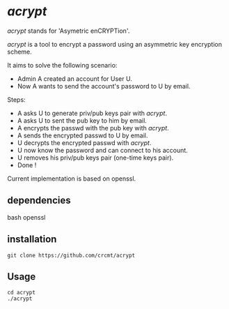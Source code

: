 *acrypt*
========

*acrypt* stands for 'Asymetric enCRYPTion'.

*acrypt* is a tool to encrypt a password
using an asymmetric key encryption scheme.

It aims to solve the following scenario:  
  * Admin A created an account for User U.
  * Now A wants to send the account's password to U by email.

Steps:
  * A asks U to generate priv/pub keys pair with *acrypt*.
  * A asks U to sent the pub key to him by email.
  * A encrypts the passwd with the pub key with *acrypt*.
  * A sends the encrypted passwd to U by email.
  * U decrypts the encrypted passwd with *acrypt*.
  * U now know the password and can connect to his account.
  * U removes his priv/pub keys pair (one-time keys pair).
  * Done !

Current implementation is based on openssl.

dependencies
------------

bash
openssl

installation
------------

    git clone https://github.com/crcmt/acrypt

Usage
-----

    cd acrypt
    ./acrypt
